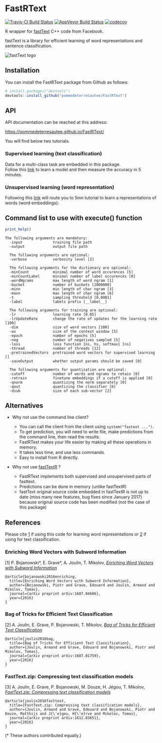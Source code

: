 FastRText
=========

[![Travis-CI Build Status](https://travis-ci.org/pommedeterresautee/FastRText.svg?branch=master)](https://travis-ci.org/pommedeterresautee/FastRText)
[![AppVeyor Build Status](https://ci.appveyor.com/api/projects/status/github/pommedeterresautee/FastRText?branch=master&svg=true)](https://ci.appveyor.com/project/pommedeterresautee/FastRText)
[![codecov](https://codecov.io/gh/pommedeterresautee/FastRText/branch/master/graph/badge.svg)](https://codecov.io/gh/pommedeterresautee/FastRText)

R wrapper for [fastText](https://github.com/facebookresearch/fastText) C++ code from Facebook.

fastText is a library for efficient learning of word representations and sentence classification.

![fastText logo](https://github.com/pommedeterresautee/FastRText/raw/master/tools/fasttext-logo-color-web.png) 

Installation
------------

You can install the FastRText package from Github as follows:

```R
# install.packages("devtools")
devtools::install_github("pommedeterresautee/FastRText")
```

API
---

API documentation can be reached at this address:

https://pommedeterresautee.github.io/FastRText/

You will find below two tutorials.

### Supervised learning (text classification)

Data for a multi-class task are embedded in this package.  
Follow this [link](https://pommedeterresautee.github.io/FastRText/articles/supervised_learning.html) to learn a model and then measure the accuracy in 5 minutes.  


### Unsupervised learning (word representation)

Following this [link](https://pommedeterresautee.github.io/FastRText/articles/unsupervised_learning.html) will route you to 5mn tutorial to learn a representations of words (word embeddings):  

Command list to use with execute() function
-------------------------------------------

```R
print_help()
```

```
The following arguments are mandatory:
  -input              training file path
  -output             output file path

  The following arguments are optional:
  -verbose            verbosity level [2]

  The following arguments for the dictionary are optional:
  -minCount           minimal number of word occurences [5]
  -minCountLabel      minimal number of label occurences [0]
  -wordNgrams         max length of word ngram [1]
  -bucket             number of buckets [2000000]
  -minn               min length of char ngram [3]
  -maxn               max length of char ngram [6]
  -t                  sampling threshold [0.0001]
  -label              labels prefix [__label__]

  The following arguments for training are optional:
  -lr                 learning rate [0.05]
  -lrUpdateRate       change the rate of updates for the learning rate [100]
  -dim                size of word vectors [100]
  -ws                 size of the context window [5]
  -epoch              number of epochs [5]
  -neg                number of negatives sampled [5]
  -loss               loss function {ns, hs, softmax} [ns]
  -thread             number of threads [12]
  -pretrainedVectors  pretrained word vectors for supervised learning []
  -saveOutput         whether output params should be saved [0]

  The following arguments for quantization are optional:
  -cutoff             number of words and ngrams to retain [0]
  -retrain            finetune embeddings if a cutoff is applied [0]
  -qnorm              quantizing the norm separately [0]
  -qout               quantizing the classifier [0]
  -dsub               size of each sub-vector [2]
```

Alternatives
------------

* Why not use the command line client?  
  * You can call the client from the client using `system("fastext ...")`.  
  * To get prediction, you will need to write file, make predictions from the command line, then read the results.  
  * FastRText makes your life easier by making all these operations in memory.  
  * It takes less time, and use less commands.
  * Easy to install from R directly. 

* Why not use [fastTextR](https://github.com/mlampros/fastTextR/) ?
  * FastRText implements both supervised and unsupervised parts of fasttext.
  * Predictions can be done in memory (unlike fastTextR)
  * fastText original source code embedded in fastTextR is not up to date (miss many new features, bug fixes since January 2017) because original source code has been modified (not the case of this package)

References
----------

Please cite [1](#enriching-word-vectors-with-subword-information) if using this code for learning word representations or [2](#bag-of-tricks-for-efficient-text-classification) if using for text classification.

### Enriching Word Vectors with Subword Information

[1] P. Bojanowski\*, E. Grave\*, A. Joulin, T. Mikolov, [*Enriching Word Vectors with Subword Information*](https://arxiv.org/abs/1607.04606)

```
@article{bojanowski2016enriching,
  title={Enriching Word Vectors with Subword Information},
  author={Bojanowski, Piotr and Grave, Edouard and Joulin, Armand and Mikolov, Tomas},
  journal={arXiv preprint arXiv:1607.04606},
  year={2016}
}
```

### Bag of Tricks for Efficient Text Classification

[2] A. Joulin, E. Grave, P. Bojanowski, T. Mikolov, [*Bag of Tricks for Efficient Text Classification*](https://arxiv.org/abs/1607.01759)

```
@article{joulin2016bag,
  title={Bag of Tricks for Efficient Text Classification},
  author={Joulin, Armand and Grave, Edouard and Bojanowski, Piotr and Mikolov, Tomas},
  journal={arXiv preprint arXiv:1607.01759},
  year={2016}
}
```

### FastText.zip: Compressing text classification models

[3] A. Joulin, E. Grave, P. Bojanowski, M. Douze, H. Jégou, T. Mikolov, [*FastText.zip: Compressing text classification models*](https://arxiv.org/abs/1612.03651)

```
@article{joulin2016fasttext,
  title={FastText.zip: Compressing text classification models},
  author={Joulin, Armand and Grave, Edouard and Bojanowski, Piotr and Douze, Matthijs and J{\'e}gou, H{\'e}rve and Mikolov, Tomas},
  journal={arXiv preprint arXiv:1612.03651},
  year={2016}
}
```

(\* These authors contributed equally.)
